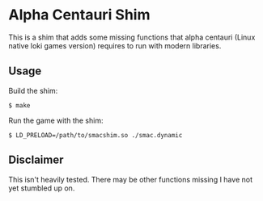 # Alpha Centauri Shim

This is a shim that adds some missing functions that alpha centauri
(Linux native loki games version) requires to run with modern libraries.

## Usage

Build the shim:

    $ make

Run the game with the shim:

    $ LD_PRELOAD=/path/to/smacshim.so ./smac.dynamic

## Disclaimer

This isn't heavily tested. There may be other functions missing I have
not yet stumbled up on.
